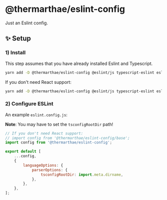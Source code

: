 # @thermarthae/eslint-config

Just an Eslint config.

## ✨ Setup

### 1) Install

This step assumes that you have already installed Eslint and Typescript.

```bash
yarn add -D @thermarthae/eslint-config @eslint/js typescript-eslint eslint-plugin-simple-import-sort @stylistic/eslint-plugin eslint-plugin-react eslint-plugin-react-hooks eslint-plugin-jsx-a11y
```

If you don't need React support:

```bash
yarn add -D @thermarthae/eslint-config @eslint/js typescript-eslint eslint-plugin-simple-import-sort @stylistic/eslint-plugin
```

### 2) Configure ESLint

An example `eslint.config.js`:

**Note**: You may have to set the `tsconfigRootDir` path!

```js
// If you don't need React support:
// import config from '@thermarthae/eslint-config/base';
import config from '@thermarthae/eslint-config';

export default [
	...config,
	{
		languageOptions: {
			parserOptions: {
				tsconfigRootDir: import.meta.dirname,
			},
		},
	},
];
```

